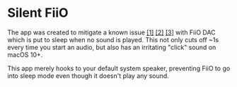 # Silent FiiO

The app was created to mitigate a known issue [[1]](https://www.reddit.com/r/FiiO/comments/mtjg3g/strange_click_sound_with_fiio_k3/) [[2]](https://www.reddit.com/r/headphones/comments/ba83p2/fiio_k3_disable_auto_off_aka_it_clicks_every_time/) [[3]](https://www.reddit.com/r/FiiO/comments/v0cblh/fiio_k3_popping_when_no_audio_played_fixed_on_mac/) with FiiO DAC which is put to sleep when no sound is played. This not only cuts off ~1s every time you start an audio, but also has an irritating "click" sound on macOS 10+.

This app merely hooks to your default system speaker, preventing FiiO to go into sleep mode even though it doesn't play any sound.
